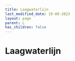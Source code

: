```yaml
---
title: Laagwaterlijn
last_modified_date: 19-09-2023
layout: page
parent: L
has_children: false
---
```


Laagwaterlijn
=============

